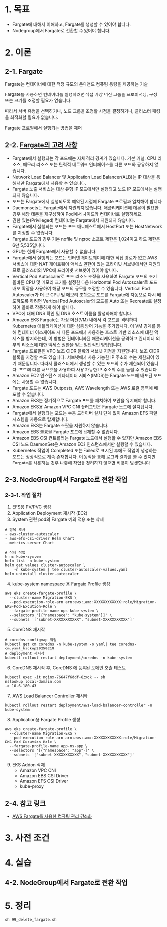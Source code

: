 # 1. 목표
- Fargate에 대해서 이해하고, Fargate를 생성할 수 있어야 합니다.
- Nodegroup에서 Fargate로 전환할 수 있어야 합니다.

# 2. 이론
## 2-1. Fargate
Fargate는 컨테이너에 대한 적정 규모의 온디맨드 컴퓨팅 용량을 제공하는 기술

Fargate를 사용하면 컨테이너를 실행하려면 직접 가상 머신 그룹을 프로비저닝, 구성 또는 크기를 조정할 필요가 없습니다.

따라서 서버 유형을 선택하거나, 노드 그룹을 조정할 시점을 결정하거나, 클러스터 패킹을 최적화할 필요가 없습니다.

Fargate 프로필에서 실행되는 방법을 제어
## 2-2. [Fargate의 고려 사항](https://docs.aws.amazon.com/ko_kr/eks/latest/userguide/fargate.html#fargate-considerations)
- Fargate에서 실행되는 각 포드에는 자체 격리 경계가 있습니다. 기본 커널, CPU 리소스, 메모리 리소스 또는 탄력적 네트워크 인터페이스를 다른 포드와 공유하지 않습니다.
- Network Load Balancer 및 Application Load Balancer(ALB)는 IP 대상을 통해서만 Fargate에서 사용할 수 있습니다.
- Fargate 노출 서비스는 대상 유형 IP 모드에서만 실행되고 노드 IP 모드에서는 실행되지 않습니다.
- 포드는 Fargate에서 실행되도록 예약된 시점에 Fargate 프로필과 일치해야 합니다
- Daemonsets는 Fargate에서 지원되지 않습니다. 애플리케이션에 데몬이 필요한 경우 해당 데몬을 재구성하여 Pod에서 사이드카 컨테이너로 실행하세요.
- 권한 있는(Privileged) 컨테이너는 Fargate에서 지원되지 않습니다.
- Fargate에서 실행되는 포드는 포드 매니페스트에서 HostPort 또는 HostNetwork를 지정할 수 없습니다.
- Fargate 포드의 경우 기본 nofile 및 nproc 소프트 제한은 1,024이고 하드 제한은 6만 5,535입니다.
- GPU는 현재 Fargate에서 사용할 수 없습니다.
- Fargate에서 실행되는 포드는 인터넷 게이트웨이에 대한 직접 경로가 없고 AWS 서비스에 대한 NAT 게이트웨이 액세스 권한이 있는 프라이빗 서브넷에서만 지원되므로 클러스터의 VPC에 프라이빗 서브넷이 있어야 합니다.
- Vertical Pod Autoscaler로 포드 리소스 조정을 사용하여 Fargate 포드의 초기 올바른 CPU 및 메모리 크기를 설정한 다음 Horizontal Pod Autoscaler로 포드 배포 확장을 사용하여 해당 포드의 규모를 조정할 수 있습니다. Vertical Pod Autoscaler가 더 큰 CPU 및 메모리 조합으로 포드를 Fargate에 자동으로 다시 배포하도록 하려면 Vertical Pod Autoscaler의 모드를 Auto 또는 Recreate로 설정하여 올바로 작동하게 해야 합니다.
- VPC에 대해 DNS 확인 및 DNS 호스트 이름을 활성화해야 합니다.
- Amazon EKS Fargate는 가상 머신(VM) 내에서 각 포드를 격리하여 Kubernetes 애플리케이션에 대한 심층 방어 기능을 추가합니다. 이 VM 경계를 통해 컨테이너 이스케이프 시 다른 포드에서 사용하는 호스트 기반 리소스에 대한 액세스를 방지하는데, 이 방법은 컨테이너화된 애플리케이션을 공격하고 컨테이너 외부의 리소스에 대한 액세스 권한을 얻는 일반적인 방법입니다.
- Fargate 프로필은 VPC 보조 CIDR 블록의 서브넷 지정을 지원합니다. 보조 CIDR 블록을 지정할 수도 있습니다. 서브넷에서 사용 가능한 IP 주소의 수는 제한되어 있기 때문입니다. 따라서 클러스터에서 생성할 수 있는 포드의 수가 제한되어 있습니다. 포드에 다른 서브넷을 사용하여 사용 가능한 IP 주소의 수를 늘릴 수 있습니다.
- Amazon EC2 인스턴스 메타데이터 서비스(IMDS)는 Fargate 노드에 배포된 포드에는 사용할 수 없습니다.
- Fargate 포드는 AWS Outposts, AWS Wavelength 또는 AWS 로컬 영역에 배포할 수 없습니다.
- Amazon EKS는 정기적으로 Fargate 포드를 패치하여 보안을 유지해야 합니다.
- Amazon EKS용 Amazon VPC CNI 플러그인은 Fargate 노드에 설치됩니다.
- Fargate에서 실행되는 포드는 수동 드라이버 설치 단계 없이 Amazon EFS 파일 시스템을 자동으로 탑재합니다.
- Amazon EKS는 Fargate 스팟을 지원하지 않습니다.
- Amazon EBS 볼륨을 Fargate 포드에 탑재할 수 없습니다.
- Amazon EBS CSI 컨트롤러는 Fargate 노드에서 실행할 수 있지만 Amazon EBS CSI 노드 DaemonSet은 Amazon EC2 인스턴스에서만 실행할 수 있습니다.
- Kubernetes 작업이 Completed 또는 Failed로 표시된 후에도 작업이 생성하는 포드는 정상적으로 계속 존재합니다. 이 동작을 통해 로그와 결과를 볼 수 있지만 Fargate를 사용하는 경우 나중에 작업을 정리하지 않으면 비용이 발생합니다.
## 2-3. NodeGroup에서 Fargate로 전환 작업
### 2-3-1. 작업 절차
1. EFS용 PV/PVC 생성
2. Application Deployment 재시작 (EC2)
3. System 관련 pod의 Fargate 예외 적용 또는 삭제
```shell
# 항목 조사
- aws-cluster-autoscaler
- aws-efs-csi-driver Helm Chart
- metrics-server Chart

# 삭제 작업
k ns kube-system
helm list -n kube-system
helm get values cluster-autoscaler \
    -n kube-system | tee cluster-autoscaler-values.yaml
helm uninstall cluster-autoscaler
```
4. kube-system namespace 용 Fargate Profile 생성
```shell
aws eks create-fargate-profile \
  --cluster-name Migration-EKS \
  --pod-execution-role-arn arn:aws:iam::XXXXXXXXXXXX:role/Migration-EKS-Pod-Excution-Role \
  --fargate-profile-name ops-kube-system \
  --selectors '[{"namespace": "kube-system"}]' \
  --subnets '["subnet-XXXXXXXXXXX", "subnet-XXXXXXXXXXX"]'
``` 
5. CoreDNS 재시작
```shell
# coredns configmap 백업
kubectl get cm coredns -n kube-system -o yaml| tee coredns-cm.yaml_backup20250218
# deployment 재시작
kubectl rollout restart deployment/coredns -n kube-system
```
6. CoreDNS 재시작 후, CoreDNS 에 등록된 도메인 호출 테스트
```shell
kubectl exec -it nginx-76647f6ddf-82xqk -- sh
nslookup local-domain.com
-> 10.6.180.43
```

7. AWS Load Balancer Controller 재시작
```shell
kubectl rollout restart deployment/aws-load-balancer-controller -n kube-system
```

8. Application용 Fargate Profile 생성
```shell
aws eks create-fargate-profile \
  --cluster-name Migration-EKS \
  --pod-execution-role-arn arn:aws:iam::XXXXXXXXXXXX:role/Migration-EKS-Pod-Excution-Role \
  --fargate-profile-name app-ns-app \
  --selectors '[{"namespace": "app"}]' \
  --subnets '["subnet-XXXXXXXXXXX", "subnet-XXXXXXXXXXX"]'
```
9. EKS Addon 삭제
    - Amazon VPC CNI
    - Amazon EBS CSI Driver
    - Amazon EFS CSI Driver
    - kube-proxy 
## 2-4. 참고 링크
- [AWS Fargate를 사용한 컴퓨팅 관리 간소화](https://docs.aws.amazon.com/ko_kr/eks/latest/userguide/fargate.html)
# 3. 사전 조건
# 4. 실습
## 4-2. NodeGroup에서 Fargate로 전환 작업
# 5. 정리
```
sh 99_delete_fargate.sh
```